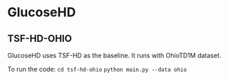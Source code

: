 # GlucoseHD
## TSF-HD-OHIO
GlucoseHD uses TSF-HD as the baseline. 
It runs with OhioTD1M dataset. 

To run the code:
```cd tsf-hd-ohio```
```python main.py --data ohio```
